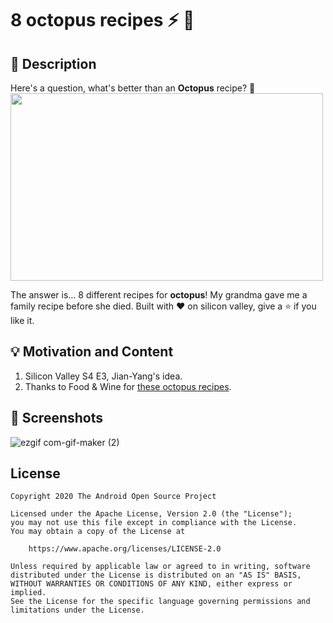 # 8 octopus recipes :zap: :octopus:

## :scroll: Description
Here's a question, what's better than an **Octopus** recipe? :partying_face: \
<img src="https://user-images.githubusercontent.com/48018942/109854075-9efb7280-7c7c-11eb-9417-001dae9a4403.jpg" height="300" width="500" /> 

The answer is... 8 different recipes for **octopus**! My grandma gave me a family recipe before she died.
Built with :heart: on silicon valley, give a :star: if you like it.


## :bulb: Motivation and Content
1) Silicon Valley S4 E3, Jian-Yang's idea.
2) Thanks to Food & Wine for [these octopus recipes](https://www.foodandwine.com/cooking-techniques/7-best-recipes-octopus).


## :camera_flash: Screenshots
<!-- You can add more screenshots here if you like -->

![ezgif com-gif-maker (2)](https://user-images.githubusercontent.com/48018942/109858506-ecc6a980-7c81-11eb-9353-ff51317b7ff6.gif)



## License
```
Copyright 2020 The Android Open Source Project

Licensed under the Apache License, Version 2.0 (the "License");
you may not use this file except in compliance with the License.
You may obtain a copy of the License at

    https://www.apache.org/licenses/LICENSE-2.0

Unless required by applicable law or agreed to in writing, software
distributed under the License is distributed on an "AS IS" BASIS,
WITHOUT WARRANTIES OR CONDITIONS OF ANY KIND, either express or implied.
See the License for the specific language governing permissions and
limitations under the License.
```
